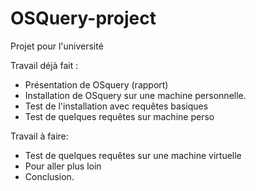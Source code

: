 # OSQuery-project
Projet pour l'université

Travail déjà fait :
- Présentation de OSquery (rapport)
- Installation de OSquery sur une machine personnelle.
- Test de l'installation avec requêtes basiques
- Test de quelques requêtes sur machine perso

Travail à faire:
- Test de quelques requêtes sur une machine virtuelle 
- Pour aller plus loin
- Conclusion.
